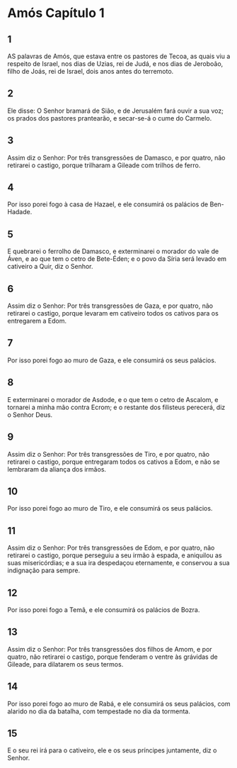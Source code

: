 # Amós Capítulo 1

## 1
AS palavras de Amós, que estava entre os pastores de Tecoa, as quais viu a respeito de Israel, nos dias de Uzias, rei de Judá, e nos dias de Jeroboão, filho de Joás, rei de Israel, dois anos antes do terremoto.

## 2
Ele disse: O Senhor bramará de Sião, e de Jerusalém fará ouvir a sua voz; os prados dos pastores prantearão, e secar-se-á o cume do Carmelo.

## 3
Assim diz o Senhor: Por três transgressões de Damasco, e por quatro, não retirarei o castigo, porque trilharam a Gileade com trilhos de ferro.

## 4
Por isso porei fogo à casa de Hazael, e ele consumirá os palácios de Ben-Hadade.

## 5
E quebrarei o ferrolho de Damasco, e exterminarei o morador do vale de Áven, e ao que tem o cetro de Bete-Éden; e o povo da Síria será levado em cativeiro a Quir, diz o Senhor.

## 6
Assim diz o Senhor: Por três transgressões de Gaza, e por quatro, não retirarei o castigo, porque levaram em cativeiro todos os cativos para os entregarem a Edom.

## 7
Por isso porei fogo ao muro de Gaza, e ele consumirá os seus palácios.

## 8
E exterminarei o morador de Asdode, e o que tem o cetro de Ascalom, e tornarei a minha mão contra Ecrom; e o restante dos filisteus perecerá, diz o Senhor Deus.

## 9
Assim diz o Senhor: Por três transgressões de Tiro, e por quatro, não retirarei o castigo, porque entregaram todos os cativos a Edom, e não se lembraram da aliança dos irmãos.

## 10
Por isso porei fogo ao muro de Tiro, e ele consumirá os seus palácios.

## 11
Assim diz o Senhor: Por três transgressões de Edom, e por quatro, não retirarei o castigo, porque perseguiu a seu irmão à espada, e aniquilou as suas misericórdias; e a sua ira despedaçou eternamente, e conservou a sua indignação para sempre.

## 12
Por isso porei fogo a Temã, e ele consumirá os palácios de Bozra.

## 13
Assim diz o Senhor: Por três transgressões dos filhos de Amom, e por quatro, não retirarei o castigo, porque fenderam o ventre às grávidas de Gileade, para dilatarem os seus termos.

## 14
Por isso porei fogo ao muro de Rabá, e ele consumirá os seus palácios, com alarido no dia da batalha, com tempestade no dia da tormenta.

## 15
E o seu rei irá para o cativeiro, ele e os seus príncipes juntamente, diz o Senhor.

